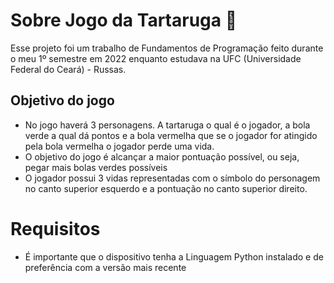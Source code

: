 # Sobre Jogo da Tartaruga 🐢
Esse projeto foi um trabalho de Fundamentos de Programação feito durante o meu 1º semestre em 2022 enquanto estudava na UFC (Universidade Federal do Ceará) - Russas.
## Objetivo do jogo
- No jogo haverá 3 personagens. A tartaruga o qual é o jogador, a bola verde a qual dá pontos e a bola vermelha que se o jogador for atingido pela bola vermelha o jogador perde uma vida.
- O objetivo do jogo é alcançar a maior pontuação possível, ou seja, pegar mais bolas verdes possíveis
- O jogador possui 3 vidas representadas com o símbolo do personagem no canto superior esquerdo e a pontuação no canto superior direito.
# Requisitos
- É importante que o dispositivo tenha a Linguagem Python instalado e de preferência com a versão mais recente

